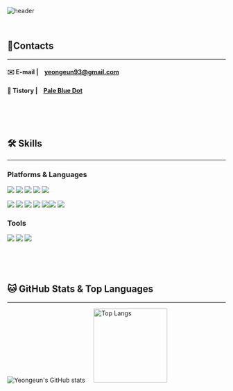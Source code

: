 ![header](https://capsule-render.vercel.app/api?color=00FFF0&type=wave&animation=twinkling&height=200&section=header&text=Yeongeun's%20Git&fontSize=90&fontColor=000000&desc=Welcome%20!👏🏻&descAlign=80&descAlignY=80)

<br/>

## 🍉Contacts  
---
#### ✉️ E-mail | &ensp; yeongeun93@gmail.com  
#### 📂 Tistory | &ensp; [Pale Blue Dot](https://scientific-hibiscus.tistory.com)  

<br/><br/><br/>

## 🛠️ Skills  
---
### Platforms & Languages
<img src="https://img.shields.io/badge/Spring-6DB33F?style=for-the-badge&logo=Spring&logoColor=white"/>&nbsp;<img src="https://img.shields.io/badge/Nodejs-339933?style=for-the-badge&logo=Nodejs&logoColor=white"/>&nbsp;<img src="https://img.shields.io/badge/Express-000000?style=for-the-badge&logo=Express&logoColor=white"/>&nbsp;<img src="https://img.shields.io/badge/MySQL-4479A1?style=for-the-badge&logo=MySQL&logoColor=white"/>&nbsp;<img src="https://img.shields.io/badge/Sequelize-52B0E7?style=for-the-badge&logo=Sequelize&logoColor=white"/>


<img src="https://img.shields.io/badge/JavaScript-F7DF1E?style=for-the-badge&logo=JavaScript&logoColor=white"/>&nbsp;<img src="https://img.shields.io/badge/HTML5-E34F26?style=for-the-badge&logo=HTML5&logoColor=white"/>&nbsp;<img src="https://img.shields.io/badge/CSS3-1572B6?style=for-the-badge&logo=CSS3&logoColor=white"/>&nbsp;<img src="https://img.shields.io/badge/React-61DAFB?style=for-the-badge&logo=React&logoColor=white"/>&nbsp;<img src="https://img.shields.io/badge/Redux-764ABC?style=for-the-badge&logo=Redux&logoColor=white"/><img src="https://img.shields.io/badge/Axios-5A29E4?style=for-the-badge&logo=Axios&logoColor=white"/>&nbsp;<img src="https://img.shields.io/badge/jQuery-0769AD?style=for-the-badge&logo=jQuery&logoColor=white"/>

### Tools  
<img src="https://img.shields.io/badge/Git-F05032?style=for-the-badge&logo=Git&logoColor=white"/>&nbsp;<img src="https://img.shields.io/badge/VisualStudioCode-007ACC?style=for-the-badge&logo=VisualStudioCode&logoColor=white"/>&nbsp;<img src="https://img.shields.io/badge/EclipseIDE-00D1FF?style=for-the-badge&logo=EclipseIDE&logoColor=white"/>


<br/><br/><br/>



## 🐱 GitHub Stats & Top Languages  
---

<!-- [![Yeongeun's GitHub stats](https://github-readme-stats.vercel.app/api?username=nietzche15&show_icons=true&custom_title=Yeongeun's%20GitHub%20stats&ring_color=A073FF&hide=stars&count_private=true)](https://github.com/anuraghazra/github-readme-stats) &nbsp; [![Top Langs](https://github-readme-stats.vercel.app/api/top-langs/?username=nietzche15&layout=compact&exclude_repo=github-readme-stats,nietzche15.github.io,mafiaGame,SeSAC_Fridge,windowToUNIVERSE&hide=shell)](https://github.com/anuraghazra/github-readme-stats) -->

<img src="https://camo.githubusercontent.com/3cf6fe05ebd7a3fdbb3011ce2ba56abedfdbd70620652029209ce7b72c7f66cb/68747470733a2f2f6769746875622d726561646d652d73746174732e76657263656c2e6170702f6170693f757365726e616d653d6e6965747a63686531352673686f775f69636f6e733d7472756526637573746f6d5f7469746c653d59656f6e6765756e277325323047697448756225323073746174732672696e675f636f6c6f723d41303733464626686964653d737461727326636f756e745f707269766174653d74727565" alt="Yeongeun's GitHub stats" data-canonical-src="https://github-readme-stats.vercel.app/api?username=nietzche15&amp;show_icons=true&amp;custom_title=Yeongeun's%20GitHub%20stats&amp;ring_color=A073FF&amp;hide=stars&amp;count_private=true" style="max-width: 100%; margin-right: 20px;"><img src="https://camo.githubusercontent.com/3c0f7441b50abee49408aa62799cf9300faa07e63862354f135f8e4d317a98cf/68747470733a2f2f6769746875622d726561646d652d73746174732e76657263656c2e6170702f6170692f746f702d6c616e67732f3f757365726e616d653d6e6965747a6368653135266c61796f75743d636f6d70616374266578636c7564655f7265706f3d6769746875622d726561646d652d73746174732c6e6965747a63686531352e6769746875622e696f2c6d6166696147616d652c53655341435f4672696467652c77696e646f77546f554e49564552534526686964653d7368656c6c26636172645f77696474683d343130" alt="Top Langs" data-canonical-src="https://github-readme-stats.vercel.app/api/top-langs/?username=nietzche15&amp;layout=compact&amp;exclude_repo=github-readme-stats,nietzche15.github.io,mafiaGame,SeSAC_Fridge,windowToUNIVERSE&amp;hide=shell&amp" style="max-width: 100%; height:170px">

<br/><br/><br/>

<!--
**nietzche15/nietzche15** is a ✨ _special_ ✨ repository because its `README.md` (this file) appears on your GitHub profile.

Here are some ideas to get you started:

- 🔭 I’m currently working on ...
- 🌱 I’m currently learning ...
- 👯 I’m looking to collaborate on ...
- 🤔 I’m looking for help with ...
- 💬 Ask me about ...
- 📫 How to reach me: ...
- 😄 Pronouns: ...
- ⚡ Fun fact: ...
-->
